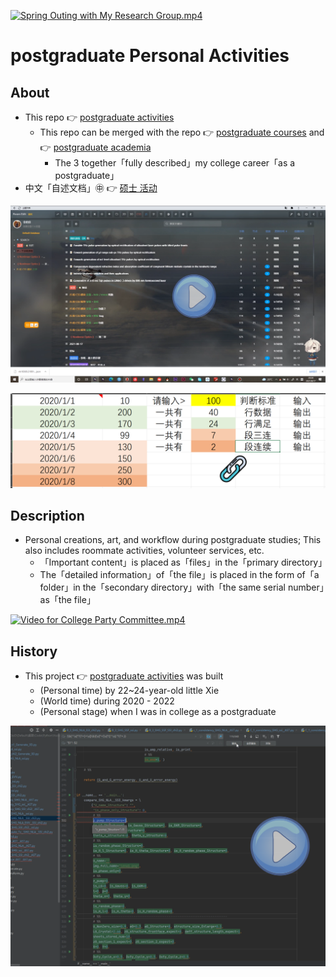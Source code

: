[![Spring Outing with My Research Group.mp4](https://raw.githubusercontent.com/ChenZhu-Xie/postgraduate_activities/master/img/课题组_春游.png)](https://www.youtube.com/watch?v=Hhg5m2Y7ZyM&feature=youtu.be "Spring Outing with My Research Group.mp4")

# postgraduate Personal Activities

## About
* This repo 👉 [postgraduate activities](https://github.com/ChenZhu-Xie/postgraduate_activities)
    * This repo can be merged with the repo 👉 [postgraduate courses](https://github.com/ChenZhu-Xie/postgraduate_courses) and 👉 [postgraduate academia](https://github.com/ChenZhu-Xie/postgraduate_academia)
        * The 3 together「fully described」my college career「as a postgraduate」
* 中文「自述文档」㊥ 👉 [硕士 活动](https://gitee.com/ChenZhu-Xie/postgraduate_activities)

[![Zotero 条目信息📄→ Quicker → RoamEdit.mp4](https://raw.githubusercontent.com/ChenZhu-Xie/postgraduate_activities/master/img/zotero_条目信息_到_RE_x264.png)](https://www.youtube.com/watch?v=dVefhyIGx3o "Zotero 条目信息📄→ Quicker → RoamEdit.mp4")

[![Solving Job Problems for Cilen ← VBA Excel.xlsx](https://raw.githubusercontent.com/ChenZhu-Xie/postgraduate_activities/master/img/车把车的车把.png)](https://github.com/ChenZhu-Xie/postgraduate_activities/blob/master/2__1.2__Creation_for_Others/1__2.1__Solving_Job_Problems_for_Her_%E2%86%90_VBA_Excel__1.0_year/2__4.1__%E8%BD%A6%E6%8A%8A%E8%BD%A6%E7%9A%84%E8%BD%A6%E6%8A%8A_%E2%86%90_VBA_Excel__2.0_year_-_2022.8.16.xlsx "Solving Job Problems for Cilen ← VBA Excel.xlsx")

## Description
* Personal creations, art, and workflow during postgraduate studies; This also includes roommate activities, volunteer services, etc.
    * 「Important content」is placed as「files」in the「primary directory」
    * The「detailed information」of「the file」is placed in the form of「a folder」in the「secondary directory」with「the same serial number」as「the file」

[![Video for College Party Committee.mp4](https://raw.githubusercontent.com/ChenZhu-Xie/postgraduate_activities/master/img/Video_Cover.png)](https://www.youtube.com/watch?v=QYr1QQYnC4A "Video for College Party Committee.mp4")

<!-- ## Inplementation
1. Enter homepage from "Homepage (My Mini Website Portal). lnk".  
2. Explore freely :point_right: until you decrypt the password :point_right: and unlock the hidden webpages.
    * Solve the riddle! Or you'll be stuck here: in the middle of nowhere forever!
3. PS: Due to its age (2014_05), page music may not be playable,  
    * and the background image size cannot adapt to the browser window size. -->

## History
* This project 👉 [postgraduate activities](https://github.com/ChenZhu-Xie/postgraduate_activities) was built
    * (Personal time) by 22~24-year-old little Xie
    * (World time) during 2020 - 2022
    * (Personal stage) when I was in college as a postgraduate

<!-- TEST 666 -->

[![Help me up, I can still write a regular expression...mp4](https://raw.githubusercontent.com/ChenZhu-Xie/postgraduate_activities/master/img/扶我起来，我还能写一个正则表达式...png)](https://www.youtube.com/watch?v=xA3iqHTzwoA "Help me up, I can still write a regular expression...mp4")

<!-- test -->

<!-- ## Software Architecture
Software architecture description

## Installation

1.  xxxx
2.  xxxx
3.  xxxx

## Instructions

1.  xxxx
2.  xxxx
3.  xxxx

## Contribution

1.  Fork the repository
2.  Create Feat_xxx branch
3.  Commit your code
4.  Create Pull Request


## Gitee Feature

1.  You can use Readme\_XXX.md to support different languages, such as Readme\_en.md, Readme\_zh.md
2.  Gitee blog [blog.gitee.com](https://blog.gitee.com)
3.  Explore open source project [https://gitee.com/explore](https://gitee.com/explore)
4.  The most valuable open source project [GVP](https://gitee.com/gvp)
5.  The manual of Gitee [https://gitee.com/help](https://gitee.com/help)
6.  The most popular members  [https://gitee.com/gitee-stars/](https://gitee.com/gitee-stars/) -->
